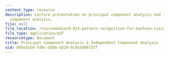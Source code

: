 ```yaml
---
content_type: resource
description: Lecture presentation on principal component analysis and independent
  component analysis.
file: null
file_location: /coursemedia/9-913-pattern-recognition-for-machine-vision-fall-2004/b05e3cbdfd9cddbba5298c91dd9873ff_class_4_part_2.pdf
file_type: application/pdf
resourcetype: Document
title: Principal Component Analysis & Independent Component Analysis
uid: b05e3cbd-fd9c-ddbb-a529-8c91dd9873ff
---
```

